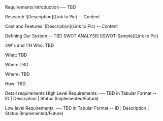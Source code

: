 
Requirements
Introduction
--- TBD

Research
![Description](Link to Pic) -- Content

Cost and Features
![Description](Link to Pic) -- Content

Defining Our System
-- TBD
SWOT ANALYSIS
![SWOT-Sample](Link to Pic)

4W's and 1'H
Who:
TBD

What:
TBD

When:
TBD

Where:
TBD

How:
TBD

Detail requirements
High Level Requirements:
--- TBD in Tabular Format -- ID | Description | Status (Implemented/Future)

Low level Requirements:
--- TBD in Tabular Format -- ID | Description | Status (Implemented/Future)
